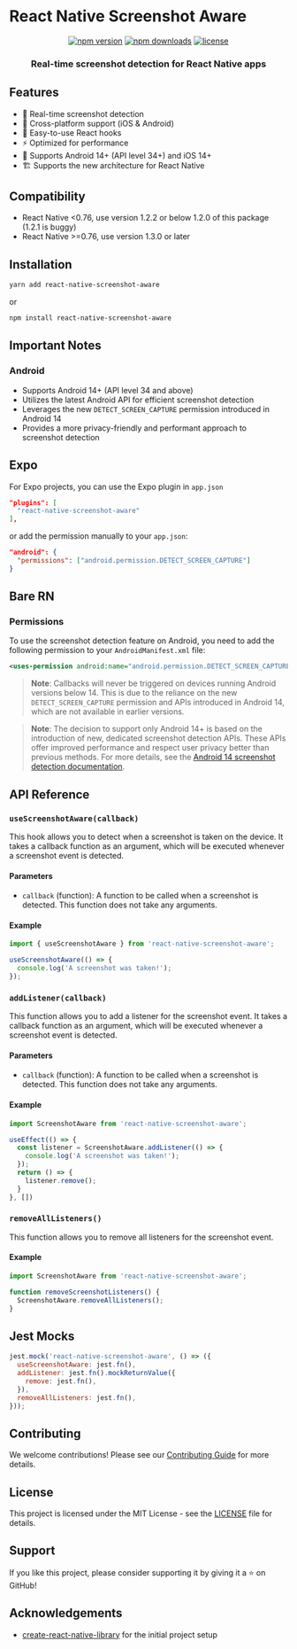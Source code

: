 # React Native Screenshot Aware

<p align="center">
  <a href="https://www.npmjs.com/package/react-native-screenshot-aware"><img src="https://img.shields.io/npm/v/react-native-screenshot-aware.svg?style=flat-square" alt="npm version"></a>
  <a href="https://www.npmjs.com/package/react-native-screenshot-aware"><img src="https://img.shields.io/npm/dm/react-native-screenshot-aware.svg?style=flat-square" alt="npm downloads"></a>
  <a href="https://github.com/huextrat/react-native-screenshot-aware/blob/main/LICENSE"><img src="https://img.shields.io/npm/l/react-native-screenshot-aware.svg?style=flat-square" alt="license"></a>
</p>

<h3 align="center">
  Real-time screenshot detection for React Native apps
</h3>

## Features

- 🚀 Real-time screenshot detection
- 🔄 Cross-platform support (iOS & Android)
- 🎣 Easy-to-use React hooks
- ⚡ Optimized for performance
- 📱 Supports Android 14+ (API level 34+) and iOS 14+
- 🏗️ Supports the new architecture for React Native


## Compatibility

- React Native <0.76, use version 1.2.2 or below 1.2.0 of this package (1.2.1 is buggy)
- React Native >=0.76, use version 1.3.0 or later

## Installation

```sh
yarn add react-native-screenshot-aware
```
or
```sh
npm install react-native-screenshot-aware
```

## Important Notes

### Android
- Supports Android 14+ (API level 34 and above)
- Utilizes the latest Android API for efficient screenshot detection
- Leverages the new `DETECT_SCREEN_CAPTURE` permission introduced in Android 14
- Provides a more privacy-friendly and performant approach to screenshot detection

## Expo

For Expo projects, you can use the Expo plugin in `app.json`

```json
"plugins": [
  "react-native-screenshot-aware"
],
```

or add the permission manually to your `app.json`:

```json
"android": {
  "permissions": ["android.permission.DETECT_SCREEN_CAPTURE"]
}
```

## Bare RN

### Permissions

To use the screenshot detection feature on Android, you need to add the following permission to your `AndroidManifest.xml` file:

```xml
<uses-permission android:name="android.permission.DETECT_SCREEN_CAPTURE" />
```

> **Note**: Callbacks will never be triggered on devices running Android versions below 14. This is due to the reliance on the new `DETECT_SCREEN_CAPTURE` permission and APIs introduced in Android 14, which are not available in earlier versions.

> **Note**: The decision to support only Android 14+ is based on the introduction of new, dedicated screenshot detection APIs. These APIs offer improved performance and respect user privacy better than previous methods. For more details, see the [Android 14 screenshot detection documentation](https://developer.android.com/about/versions/14/features/screenshot-detection).

## API Reference

### `useScreenshotAware(callback)`

This hook allows you to detect when a screenshot is taken on the device. It takes a callback function as an argument, which will be executed whenever a screenshot event is detected.

#### Parameters

- `callback` (function): A function to be called when a screenshot is detected. This function does not take any arguments.

#### Example

```javascript
import { useScreenshotAware } from 'react-native-screenshot-aware';

useScreenshotAware(() => {
  console.log('A screenshot was taken!');
});
```

### `addListener(callback)`

This function allows you to add a listener for the screenshot event. It takes a callback function as an argument, which will be executed whenever a screenshot event is detected.

#### Parameters

- `callback` (function): A function to be called when a screenshot is detected. This function does not take any arguments.

#### Example

```javascript
import ScreenshotAware from 'react-native-screenshot-aware';

useEffect(() => {
  const listener = ScreenshotAware.addListener(() => {
    console.log('A screenshot was taken!');
  });
  return () => {
    listener.remove();
  }
}, [])
```

### `removeAllListeners()`

This function allows you to remove all listeners for the screenshot event.

#### Example

```javascript
import ScreenshotAware from 'react-native-screenshot-aware';

function removeScreenshotListeners() {
  ScreenshotAware.removeAllListeners();
}
```

## Jest Mocks

```javascript
jest.mock('react-native-screenshot-aware', () => ({
  useScreenshotAware: jest.fn(),
  addListener: jest.fn().mockReturnValue({
    remove: jest.fn(),
  }),
  removeAllListeners: jest.fn(),
}));
```

## Contributing

We welcome contributions! Please see our [Contributing Guide](CONTRIBUTING.md) for more details.

## License

This project is licensed under the MIT License - see the [LICENSE](LICENSE) file for details.

## Support

If you like this project, please consider supporting it by giving it a ⭐️ on GitHub!

## Acknowledgements

- [create-react-native-library](https://github.com/callstack/react-native-builder-bob) for the initial project setup